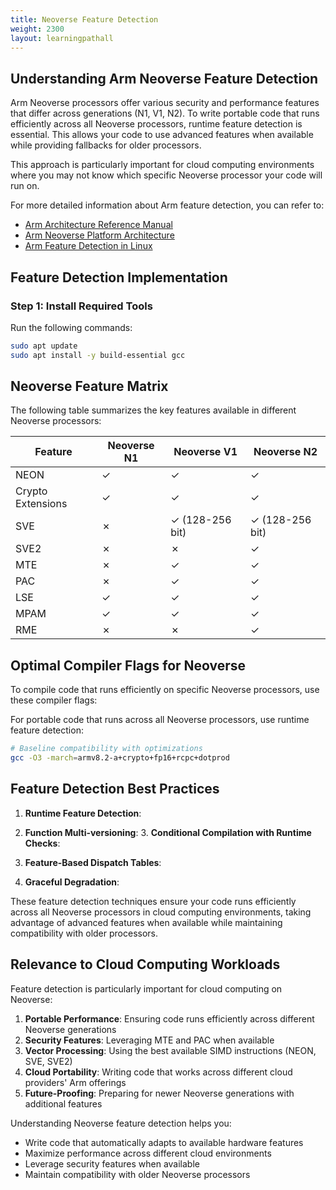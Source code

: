 ```yaml
---
title: Neoverse Feature Detection
weight: 2300
layout: learningpathall
---
```


## Understanding Arm Neoverse Feature Detection

Arm Neoverse processors offer various security and performance features that differ across generations (N1, V1, N2). To write portable code that runs efficiently across all Neoverse processors, runtime feature detection is essential. This allows your code to use advanced features when available while providing fallbacks for older processors.

This approach is particularly important for cloud computing environments where you may not know which specific Neoverse processor your code will run on.

For more detailed information about Arm feature detection, you can refer to:
- [Arm Architecture Reference Manual](https://developer.arm.com/documentation/ddi0487/latest)
- [Arm Neoverse Platform Architecture](https://developer.arm.com/documentation/102136/latest/)
- [Arm Feature Detection in Linux](https://www.kernel.org/doc/html/latest/arm64/cpu-feature-registers.html)

## Feature Detection Implementation

### Step 1: Install Required Tools

Run the following commands:

```bash
sudo apt update
sudo apt install -y build-essential gcc
```

## Neoverse Feature Matrix

The following table summarizes the key features available in different Neoverse processors:

| Feature | Neoverse N1 | Neoverse V1 | Neoverse N2 |
|---------|-------------|-------------|-------------|
| NEON    | ✓           | ✓           | ✓           |
| Crypto Extensions | ✓ | ✓           | ✓           |
| SVE     | ✗           | ✓ (128-256 bit) | ✓ (128-256 bit) |
| SVE2    | ✗           | ✗           | ✓           |
| MTE     | ✗           | ✓           | ✓           |
| PAC     | ✗           | ✓           | ✓           |
| LSE     | ✓           | ✓           | ✓           |
| MPAM    | ✓           | ✓           | ✓           |
| RME     | ✗           | ✗           | ✓           |

## Optimal Compiler Flags for Neoverse

To compile code that runs efficiently on specific Neoverse processors, use these compiler flags:

For portable code that runs across all Neoverse processors, use runtime feature detection:

```bash
# Baseline compatibility with optimizations
gcc -O3 -march=armv8.2-a+crypto+fp16+rcpc+dotprod
```

## Feature Detection Best Practices

1. **Runtime Feature Detection**:
   

2. **Function Multi-versioning**:
   3. **Conditional Compilation with Runtime Checks**:
   

4. **Feature-Based Dispatch Tables**:
   

5. **Graceful Degradation**:
   

These feature detection techniques ensure your code runs efficiently across all Neoverse processors in cloud computing environments, taking advantage of advanced features when available while maintaining compatibility with older processors.

## Relevance to Cloud Computing Workloads

Feature detection is particularly important for cloud computing on Neoverse:

1. **Portable Performance**: Ensuring code runs efficiently across different Neoverse generations
2. **Security Features**: Leveraging MTE and PAC when available
3. **Vector Processing**: Using the best available SIMD instructions (NEON, SVE, SVE2)
4. **Cloud Portability**: Writing code that works across different cloud providers' Arm offerings
5. **Future-Proofing**: Preparing for newer Neoverse generations with additional features

Understanding Neoverse feature detection helps you:
- Write code that automatically adapts to available hardware features
- Maximize performance across different cloud environments
- Leverage security features when available
- Maintain compatibility with older Neoverse processors